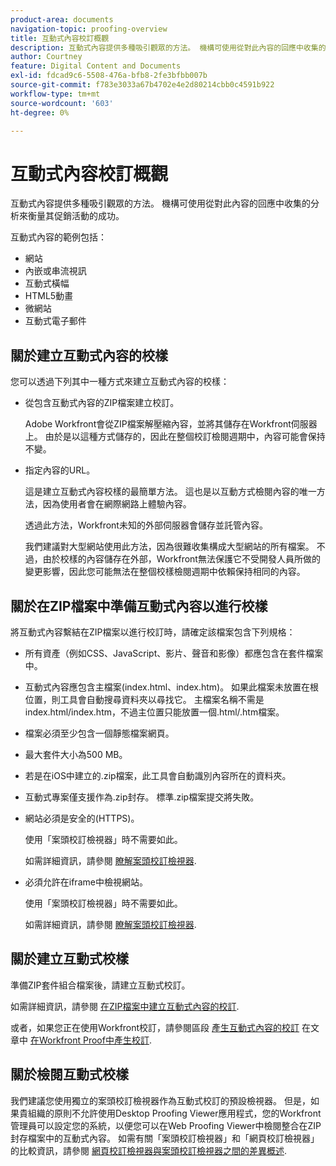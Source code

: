```yaml
---
product-area: documents
navigation-topic: proofing-overview
title: 互動式內容校訂概觀
description: 互動式內容提供多種吸引觀眾的方法。 機構可使用從對此內容的回應中收集的分析來衡量其促銷活動的成功。
author: Courtney
feature: Digital Content and Documents
exl-id: fdcad9c6-5508-476a-bfb8-2fe3bfbb007b
source-git-commit: f783e3033a67b4702e4e2d80214cbb0c4591b922
workflow-type: tm+mt
source-wordcount: '603'
ht-degree: 0%

---
```


# 互動式內容校訂概觀

<!-- Audited: 01/2024 -->

互動式內容提供多種吸引觀眾的方法。 機構可使用從對此內容的回應中收集的分析來衡量其促銷活動的成功。

互動式內容的範例包括：

* 網站
* 內嵌或串流視訊
* 互動式橫幅
* HTML5動畫
* 微網站
* 互動式電子郵件

## 關於建立互動式內容的校樣

您可以透過下列其中一種方式來建立互動式內容的校樣：

* 從包含互動式內容的ZIP檔案建立校訂。

  Adobe Workfront會從ZIP檔案解壓縮內容，並將其儲存在Workfront伺服器上。 由於是以這種方式儲存的，因此在整個校訂檢閱週期中，內容可能會保持不變。

* 指定內容的URL。

  這是建立互動式內容校樣的最簡單方法。 這也是以互動方式檢閱內容的唯一方法，因為使用者會在網際網路上體驗內容。

  透過此方法，Workfront未知的外部伺服器會儲存並託管內容。

  我們建議對大型網站使用此方法，因為很難收集構成大型網站的所有檔案。 不過，由於校樣的內容儲存在外部，Workfront無法保護它不受開發人員所做的變更影響，因此您可能無法在整個校樣檢閱週期中依賴保持相同的內容。

## 關於在ZIP檔案中準備互動式內容以進行校樣

將互動式內容繫結在ZIP檔案以進行校訂時，請確定該檔案包含下列規格：

* 所有資產（例如CSS、JavaScript、影片、聲音和影像）都應包含在套件檔案中。
* 互動式內容應包含主檔案(index.html、index.htm)。 如果此檔案未放置在根位置，則工具會自動搜尋資料夾以尋找它。 主檔案名稱不需是index.html/index.htm，不過主位置只能放置一個.html/.htm檔案。
* 檔案必須至少包含一個靜態檔案網頁。
* 最大套件大小為500 MB。
* 若是在iOS中建立的.zip檔案，此工具會自動識別內容所在的資料夾。
* 互動式專案僅支援作為.zip封存。 標準.zip檔案提交將失敗。
* 網站必須是安全的(HTTPS)。

  使用「案頭校訂檢視器」時不需要如此。

  如需詳細資訊，請參閱 [瞭解案頭校訂檢視器](../../../workfront-proof/wp-work-proofsfiles/review-proofs-dpv/destop-proofing-viewer.md).

* 必須允許在iframe中檢視網站。

  使用「案頭校訂檢視器」時不需要如此。

  如需詳細資訊，請參閱 [瞭解案頭校訂檢視器](../../../workfront-proof/wp-work-proofsfiles/review-proofs-dpv/destop-proofing-viewer.md).

## 關於建立互動式校樣

準備ZIP套件組合檔案後，請建立互動式校訂。

如需詳細資訊，請參閱 [在ZIP檔案中建立互動式內容的校訂](../../../review-and-approve-work/proofing/creating-proofs-within-workfront/generate-proof-interactive-content.md).

或者，如果您正在使用Workfront校訂，請參閱區段 [產生互動式內容的校訂](../../../workfront-proof/wp-work-proofsfiles/create-proofs-and-files/generate-proofs.md#generate-a-proof-for-interactive-content) 在文章中 [在Workfront Proof中產生校訂](../../../workfront-proof/wp-work-proofsfiles/create-proofs-and-files/generate-proofs.md).

## 關於檢閱互動式校樣

我們建議您使用獨立的案頭校訂檢視器作為互動式校訂的預設檢視器。 但是，如果貴組織的原則不允許使用Desktop Proofing Viewer應用程式，您的Workfront管理員可以設定您的系統，以便您可以在Web Proofing Viewer中檢閱整合在ZIP封存檔案中的互動式內容。 如需有關「案頭校訂檢視器」和「網頁校訂檢視器」的比較資訊，請參閱 [網頁校訂檢視器與案頭校訂檢視器之間的差異概述](../../../review-and-approve-work/proofing/proofing-overview/understand-differences-between-web-viewer.md).

